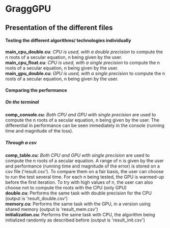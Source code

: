# GraggGPU

## Presentation of the different files

#### Testing the different algorithms/ technologies individually
**main_cpu_double.cu**: *CPU is used, with a double precision* to compute the n roots of a secular equation, n being given by the user. </br>
**main_cpu_float.cu**: *CPU is used, with a single precision* to compute the n roots of a secular equation, n being given by the user. </br>
**main_gpu_double.cu**: *GPU is used, with a single precision* to compute the n roots of a secular equation, n being given by the user. 

#### Comparing the performance

##### On the terminal
**comp_console.cu**: *Both CPU and GPU with single precision* are used to compute the n roots of a secular equation, n being given by the user. The differential in performance can be seen immediately in the console (running time and magnitude of the loss).</br>

##### Through a csv
**comp_table.cu**: *Both CPU and GPU with single precision* are used to compute the n roots of a secular equation. A range of n is given by the user and performance (running time and magnitude of the error) is stored on a csv file ('result.csv'). To compare them on a fair basis, the user can choose to run the test several time. For each n being tested, the GPU is warmed-up before the first iteration. To try with high values of n, the user can also choose not to compute the roots with the CPU (only GPU) </br>
**double.cu**: Performs the same task with double precision for the CPU (output is 'result_double.csv')</br>
**memory.cu**: Performs the same task with the GPU, in a version using shared memory (output is 'result_mem.csv')</br>
**initialization.cu**: Performs the same task with CPU, the algorithm being initialized randomly as described before (output is 'result_init.csv')
